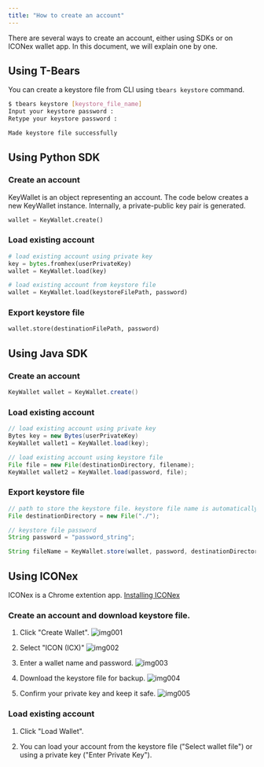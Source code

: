 ```yaml
---
title: "How to create an account"
---
```


There are several ways to create an account, either using SDKs or on ICONex wallet app. In this document, we will explain one by one.  

## Using T-Bears
You can create a keystore file from CLI using `tbears keystore` command. 
```bash
$ tbears keystore [keystore_file_name]
Input your keystore password : 
Retype your keystore password : 

Made keystore file successfully
```

## Using Python SDK
### Create an account
KeyWallet is an object representing an account. The code below creates a new KeyWallet instance. Internally, a private-public key pair is generated. 

```python
wallet = KeyWallet.create()
```
### Load existing account
```python
# load existing account using private key
key = bytes.fromhex(userPrivateKey)
wallet = KeyWallet.load(key)

# load existing account from keystore file
wallet = KeyWallet.load(keystoreFilePath, password)
```
### Export keystore file
```python
wallet.store(destinationFilePath, password)
```

## Using Java SDK
### Create an account
```java
KeyWallet wallet = KeyWallet.create()
```
### Load existing account
```java
// load existing account using private key
Bytes key = new Bytes(userPrivateKey)
KeyWallet wallet1 = KeyWallet.load(key);

// load existing account using keystore file
File file = new File(destinationDirectory, filename);
KeyWallet wallet2 = KeyWallet.load(password, file);
```
### Export keystore file
```java
// path to store the keystore file. keystore file name is automatically generated. 
File destinationDirectory = new File("./"); 

// keystore file password 
String password = "password_string"; 

String fileName = KeyWallet.store(wallet, password, destinationDirectory);
```

## Using ICONex
ICONex is a Chrome extention app. [Installing ICONex](https://chrome.google.com/webstore/detail/iconex/flpiciilemghbmfalicajoolhkkenfel)

### Create an account and download keystore file.
1. Click "Create Wallet". 
![img001](https://raw.githubusercontent.com/icon-project/documentation/master/howto/images/iconex001.png)

2. Select "ICON (ICX)"
![img002](https://raw.githubusercontent.com/icon-project/documentation/master/howto/images/iconex002.png)

3. Enter a wallet name and password. 
![img003](https://raw.githubusercontent.com/icon-project/documentation/master/howto/images/iconex003.png)

4. Download the keystore file for backup. 
![img004](https://raw.githubusercontent.com/icon-project/documentation/master/howto/images/iconex004.png)

5. Confirm your private key and keep it safe.
![img005](https://raw.githubusercontent.com/icon-project/documentation/master/howto/images/iconex005.png)


### Load existing account

1. Click "Load Wallet".

2. You can load your account from the keystore file ("Select wallet file") or using a private key ("Enter Private Key").


